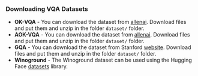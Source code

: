 ### Downloading VQA Datasets

- **OK-VQA** -  You can download the dataset from [allenai](https://okvqa.allenai.org/). Download files and put them and unzip in the folder `dataset/` folder.
- **AOK-VQA** -  You can download the dataset from [allenai](https://allenai.org/project/a-okvqa/home). Download files and put them and unzip in the folder `dataset/` folder.
- **GQA** - You can download the dataset from Stanford [website](https://cs.stanford.edu/people/dorarad/gqa/download.html). Download files and put them and unzip in the folder `dataset/` folder.
- **Winoground** -  The Winoground dataset can be used using the Hugging Face [datasets](https://huggingface.co/docs/datasets/index) library.
